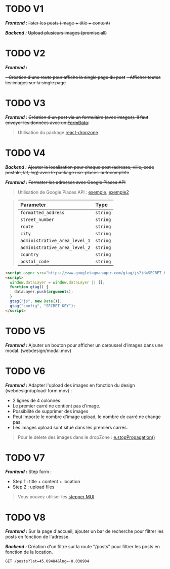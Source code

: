 # TODO V1

**_Frontend :_**
~~lister les posts (image + title + content)~~

**_Backend :_**
~~Upload plusieurs images (promise.all)~~

# TODO V2

**_Frontend :_**

~~- Création d'une route pour affiche la single page du post~~
~~- Afficher toutes les images sur la single page~~

# TODO V3

**_Frontend :_**
~~Création d'un post via un formulaire (avec images). Il faut envoyer les données avec un [FormData](https://developer.mozilla.org/en-US/docs/Web/API/FormData/FormData).~~

> Utilisation du package [react-dropzone](https://react-dropzone.js.org).

# TODO V4

**_Backend :_**
~~Ajouter la localisation pour chaque post (adresse, ville, code postale, lat, lng) avec le package use-places-autocomplete~~

**_Frontend :_**
~~Formater les adresses avec Google Places API~~

> Utilisation de Google Places API : [exemple](https://ride.readme.io/docs/google-place-autocomplete), [exemple2](https://developers.google.com/maps/documentation/javascript/examples/places-autocomplete)

> | Parameter                     | Type     |
> | :---------------------------- | :------- |
> | `formatted_address`           | `string` |
> | `street_number`               | `string` |
> | `route`                       | `string` |
> | `city`                        | `string` |
> | `administrative_area_level_1` | `string` |
> | `administrative_area_level_2` | `string` |
> | `country`                     | `string` |
> | `postal_code`                 | `string` |

```html
<script async src="https://www.googletagmanager.com/gtag/js?id=SECRET_KEY"></script>
<script>
  window.dataLayer = window.dataLayer || [];
  function gtag() {
    dataLayer.push(arguments);
  }
  gtag("js", new Date());
  gtag("config", "SECRET_KEY");
</script>
```

# TODO V5

**_Frontend :_**
Ajouter un bouton pour afficher un caroussel d'images dans une modal. (webdesign/modal.mov)

# TODO V6

**_Frontend :_**
Adapter l'upload des images en fonction du design (webdesign/upload-form.mov) :

- 2 lignes de 4 colonnes
- Le premier carré ne contient pas d'image.
- Possibilité de supprimer des images
- Peut importe le nombre d'image upload, le nombre de carré ne change pas.
- Les images upload sont situé dans les premiers carrés.

> Pour le delete des images dans le dropZone : [e.stopPropagation()](https://developer.mozilla.org/en-US/docs/Web/API/Event/stopPropagation)

# TODO V7

**_Frontend :_**
Step form :

- Step 1 : title + content + location
- Step 2 : upload files

> Vous pouvez utiliser les [stepper MUI](https://mui.com/material-ui/react-stepper/)

# TODO V8

**_Frontend :_**
Sur la page d'accueil, ajouter un bar de recherche pour filtrer les posts en fonction de l'adresse.

**_Backend :_**
Création d'un filtre sur la route "/posts" pour filtrer les posts en fonction de la location.

```http
GET /posts?lat=45.09484&lng=-0.030904
```
